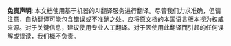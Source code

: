 

**免责声明**:
本文档使用基于机器的AI翻译服务进行翻译。尽管我们力求准确，但请注意，自动翻译可能包含错误或不准确之处。应将原文档的本国语言版本视为权威来源。对于关键信息，建议使用专业人工翻译。对于因使用此翻译而引起的任何误解或误读，我们概不负责。
